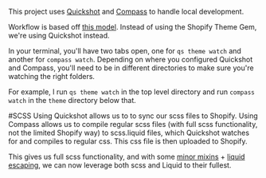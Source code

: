 This project uses [Quickshot](https://quickshot.readme.io/) and [Compass](http://compass-style.org/) to handle local development. 

Workflow is based off [this model](http://code-shopify.herokuapp.com/blog_posts/shopify-development-flow-sass-compass-and-liquid). Instead of using the Shopify Theme Gem, we're using Quickshot instead.

In your terminal, you'll have two tabs open, one for `qs theme watch` and another for `compass watch`. Depending on where you configured Quickshot and Compass, you'll need to be in different directories to make sure you're watching the right folders. 

For example, I run `qs theme watch` in the top level directory and run `compass watch` in the `theme` directory below that.

#SCSS
Using Quickshot allows us to to sync our scss files to Shopify. Using Compass allows us to compile regular scss files (with full scss functionality, not the limited Shopify way) to scss.liquid files, which Quickshot watches for and compiles to regular css. This css file is then uploaded to Shopify.

This gives us full scss functionality, and with some [minor mixins](https://medium.com/@josephbergdoll/writing-sass-for-shopify-22c7568dd8f2#.f4vwn1wk6) + [liquid escaping](https://github.com/luciddesign/bootstrapify/wiki/Escaping-liquid-in-SASS), we can now leverage both scss and Liquid to their fullest.